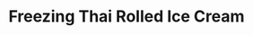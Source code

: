 ---
title: "Freezing Thai Rolled Ice Cream"
url: /omaha/freezing-thai-rolled-ice-cream/
shop: confectionery
---